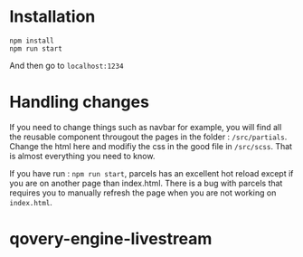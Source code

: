 # Installation
``` 
npm install
npm run start
```

And then go to `localhost:1234`

# Handling changes
If you need to change things such as navbar for example, you will find all the reusable component througout the pages in the folder : `/src/partials`.
Change the html here and modifiy the css in the good file in `/src/scss`.
That is almost everything you need to know.

If you have run : `npm run start`, parcels has an excellent hot reload except if you are on another page than index.html. There is a bug with parcels that requires you to manually refresh the page when you are not working on `index.html`.
# qovery-engine-livestream

